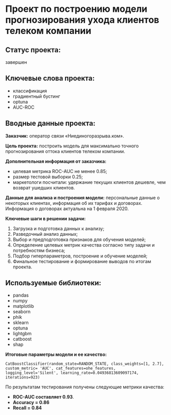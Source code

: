 # Проект по построению модели прогнозирования ухода клиентов телеком компании

## Статус проекта: 
завершен

## Ключевые слова проекта: 
- классификация 
- градиентный бустинг
- optuna
- AUC-ROC

## Вводные данные проекта:

**Заказчик:** оператор связи «Ниединогоразрыва.ком».

**Цель проекта:** построить модель для максимально точного прогнозирования оттока клиентов телеком компании. 

**Дополнительная информация от заказчика:**
- целевая метрика ROC-AUC не менее 0.85;
- размер тестовой выборки 0.25;
- маркетологи посчитали: удержание текущих клиентов дешевле, чем возврат ушедших клиентов. 

**Данные для анализа и построения модели:** персональные данные о некоторых клиентах, информация об их тарифах и договорах. Информация о договорах актуальна на 1 февраля 2020.

**Ключевые шаги в решении задачи:**

1. Загрузка и подготовка данных к анализу;
2. Разведочный анализ данных;
3. Выбор и предподготовка признаков для обучения моделей;
4. Определение целевых метрик качества согласно типу задачи и потребностям бизнеса;
5. Подбор гиперпараметров, построение и обучение моделей;
6. Финальное тестирование и формирование выводов по итогам проекта.

## Используемые библиотеки:
- pandas
- numpy
- matplotlib
- seaborn
- phik
- sklearn
- optuna
- lightgbm
- catboost
- shap

**Итоговые параметры модели и ее качество:**

`CatBoostClassifier(random_state=RANDOM_STATE, class_weights=[1, 2.7], 
                    custom_metric= 'AUC', cat_features=ohe_features, 
                    logging_level='Silent', learning_rate=0.04936813609097174, 
                    iterations=923)`

По результатам тестирования получены следующие метрики качества:
- **ROC-AUC составляет 0.93**.
- **Accuracy = 0.86**
- **Recall = 0.84**

